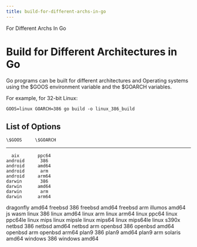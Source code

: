 ```yaml
---
title: build-for-different-archs-in-go
---
```


For Different Archs In Go

# Build for Different Architectures in Go

Go programs can be built for different architectures and Operating
systems using the \$GOOS environment variable and the \$GOARCH
variables.

For example, for 32-bit Linux:

`GOOS=linux GOARCH=386 go build -o linux_386_build`

## List of Options

    \$GOOS     \$GOARCH

---

      aix       ppc64
    android      386
    android     amd64
    android      arm
    android     arm64
    darwin       386
    darwin      amd64
    darwin       arm
    darwin      arm64

dragonfly amd64
freebsd 386
freebsd amd64
freebsd arm
illumos amd64
js wasm
linux 386
linux amd64
linux arm
linux arm64
linux ppc64
linux ppc64le
linux mips
linux mipsle
linux mips64
linux mips64le
linux s390x
netbsd 386
netbsd amd64
netbsd arm
openbsd 386
openbsd amd64
openbsd arm
openbsd arm64
plan9 386
plan9 amd64
plan9 arm
solaris amd64
windows 386
windows amd64
